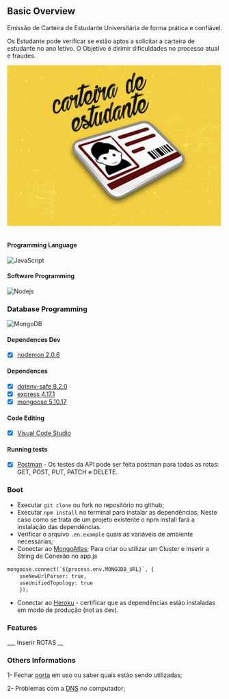## __Basic Overview__

Emissão de Carteira de Estudante Universitária de forma prática e confiável.

 Os Estudante pode verificar se estão aptos a solicitar a carteira de estudante no ano letivo.
 O Objetivo é dirimir dificuldades no processo atual e fraudes.

<p>
    <img src="img/CarteiraEstudante.jpg" width="500px" align="center"> 
    <br> </br>
</p>

#### Programming Language
![JavaScript](https://img.shields.io/badge/-JavaScript-black?style=flat-square&logo=javascript) 

#### Software Programming
 ![Nodejs](https://img.shields.io/badge/NodeJs-339933.svg?logo=node.js&logoColor=white)

 ### Database Programming 
  ![MongoDB](https://img.shields.io/badge/MongoDB-444444.svg?logo=mongoDB&logoColor=green)
#### Dependences Dev

 - [x] [nodemon 2.0.6](https://https://www.npmjs.com/package/nodemon)

#### Dependences
- [x] [dotenv-safe 8.2.0](https://https://www.npmjs.com/package/dotenv-safe)  
- [x] [express 4.17.1](https://https://expressjs.com/pt-br/)  
- [x] [mongoose 5.10.17](https://https://mongoosejs.com/docs/)  

#### Code Editing
- [x] [Visual Code Studio](https://https://code.visualstudio.com/) 

#### Running tests

- [x] [Postman](https://www.postman.com/) - Os testes da API pode ser feita postman para todas as rotas: GET, POST, PUT, PATCH e DELETE.
### __Boot__ 

- Executar `git clone` ou fork no repositório no github; 
- Executar  ```npm install``` no terminal para instalar as dependências; Neste caso como se trata de um projeto existente o npm install fará a instalação das dependências. 
-  Verificar o arquivo `.en.example` quais as variáveis de ambiente necessárias;
- Conectar ao [MongoAtlas](https://www.mongodb.com/cloud/atlas); Para criar ou utilizar um Cluster e inserir a String de Conexão no app.js

```    
mongoose.connect(`${process.env.MONGODB_URL}`, {
    useNewUrlParser: true,      
    useUnifiedTopology: true
    });
```

- Conectar ao [Heroku](https://dashboard.heroku.com/apps) - certificar que as dependências estão instaladas em modo de produção (not as dev).

### __Features__

___ Inserir ROTAS __
### Others Informations

1- Fechar [porta](https://medium.com/@daniloassis.ti/como-finalizar-um-processo-em-aberto-no-windows-525652152902) em uso ou saber quais estão sendo utilizadas;

2- Problemas com a  [DNS](https://use.opendns.com/) no computador;



